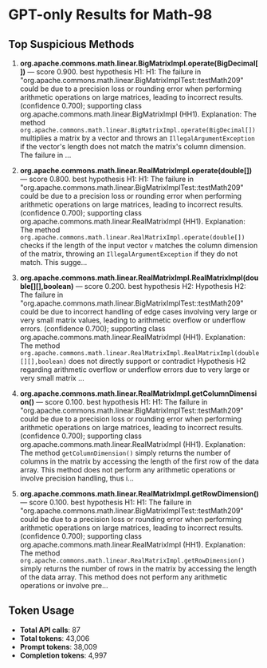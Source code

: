 # GPT-only Results for Math-98

## Top Suspicious Methods

1. **org.apache.commons.math.linear.BigMatrixImpl.operate(BigDecimal[])** — score 0.900. best hypothesis H1: H1: The failure in "org.apache.commons.math.linear.BigMatrixImplTest::testMath209" could be due to a precision loss or rounding error when performing arithmetic operations on large matrices, leading to incorrect results. (confidence 0.700); supporting class org.apache.commons.math.linear.BigMatrixImpl (HH1).
    Explanation: The method `org.apache.commons.math.linear.BigMatrixImpl.operate(BigDecimal[])` multiplies a matrix by a vector and throws an `IllegalArgumentException` if the vector's length does not match the matrix's column dimension. The failure in ...

2. **org.apache.commons.math.linear.RealMatrixImpl.operate(double[])** — score 0.800. best hypothesis H1: H1: The failure in "org.apache.commons.math.linear.BigMatrixImplTest::testMath209" could be due to a precision loss or rounding error when performing arithmetic operations on large matrices, leading to incorrect results. (confidence 0.700); supporting class org.apache.commons.math.linear.RealMatrixImpl (HH1).
    Explanation: The method `org.apache.commons.math.linear.RealMatrixImpl.operate(double[])` checks if the length of the input vector `v` matches the column dimension of the matrix, throwing an `IllegalArgumentException` if they do not match. This sugge...

3. **org.apache.commons.math.linear.RealMatrixImpl.RealMatrixImpl(double[][],boolean)** — score 0.200. best hypothesis H2: Hypothesis H2: The failure in "org.apache.commons.math.linear.BigMatrixImplTest::testMath209" could be due to incorrect handling of edge cases involving very large or very small matrix values, leading to arithmetic overflow or underflow errors. (confidence 0.700); supporting class org.apache.commons.math.linear.RealMatrixImpl (HH1).
    Explanation: The method `org.apache.commons.math.linear.RealMatrixImpl.RealMatrixImpl(double[][],boolean)` does not directly support or contradict Hypothesis H2 regarding arithmetic overflow or underflow errors due to very large or very small matrix ...

4. **org.apache.commons.math.linear.RealMatrixImpl.getColumnDimension()** — score 0.100. best hypothesis H1: H1: The failure in "org.apache.commons.math.linear.BigMatrixImplTest::testMath209" could be due to a precision loss or rounding error when performing arithmetic operations on large matrices, leading to incorrect results. (confidence 0.700); supporting class org.apache.commons.math.linear.RealMatrixImpl (HH1).
    Explanation: The method `getColumnDimension()` simply returns the number of columns in the matrix by accessing the length of the first row of the data array. This method does not perform any arithmetic operations or involve precision handling, thus i...

5. **org.apache.commons.math.linear.RealMatrixImpl.getRowDimension()** — score 0.100. best hypothesis H1: H1: The failure in "org.apache.commons.math.linear.BigMatrixImplTest::testMath209" could be due to a precision loss or rounding error when performing arithmetic operations on large matrices, leading to incorrect results. (confidence 0.700); supporting class org.apache.commons.math.linear.RealMatrixImpl (HH1).
    Explanation: The method `org.apache.commons.math.linear.RealMatrixImpl.getRowDimension()` simply returns the number of rows in the matrix by accessing the length of the data array. This method does not perform any arithmetic operations or involve pre...


## Token Usage

- **Total API calls**: 87
- **Total tokens**: 43,006
- **Prompt tokens**: 38,009
- **Completion tokens**: 4,997
